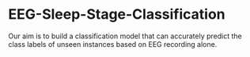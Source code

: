 # EEG-Sleep-Stage-Classification
Our aim is to build a classification model that can accurately predict the class labels of unseen instances based on EEG recording alone.
